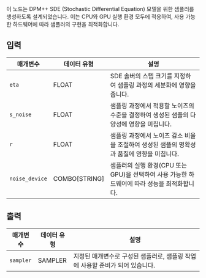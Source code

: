 
이 노드는 DPM++ SDE (Stochastic Differential Equation) 모델을 위한 샘플러를 생성하도록 설계되었습니다. 이는 CPU와 GPU 실행 환경 모두에 적응하여, 사용 가능한 하드웨어에 따라 샘플러의 구현을 최적화합니다.

## 입력

| 매개변수       | 데이터 유형   | 설명                                                                                         |
| -------------- | ------------- | -------------------------------------------------------------------------------------------- |
| `eta`          | FLOAT         | SDE 솔버의 스텝 크기를 지정하여 샘플링 과정의 세분화에 영향을 줍니다.                        |
| `s_noise`      | FLOAT         | 샘플링 과정에서 적용할 노이즈의 수준을 결정하여 생성된 샘플의 다양성에 영향을 미칩니다.      |
| `r`            | FLOAT         | 샘플링 과정에서 노이즈 감소 비율을 조절하여 생성된 샘플의 명확성과 품질에 영향을 미칩니다.   |
| `noise_device` | COMBO[STRING] | 샘플러의 실행 환경(CPU 또는 GPU)을 선택하여 사용 가능한 하드웨어에 따라 성능을 최적화합니다. |

## 출력

| 매개변수  | 데이터 유형 | 설명                                                                          |
| --------- | ----------- | ----------------------------------------------------------------------------- |
| `sampler` | SAMPLER     | 지정된 매개변수로 구성된 샘플러로, 샘플링 작업에 사용할 준비가 되어 있습니다. |
